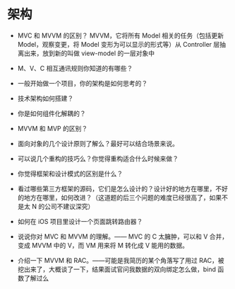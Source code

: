 # 架构

- MVC 和 MVVM 的区别？
  MVVM，它将所有 Model 相关的任务（包括更新 Model，观察变更，将 Model 变形为可以显示的形式等）从 Controller 层抽离出来，放到新的叫做 view-model 的一层对象中

* M、V、C 相互通讯规则你知道的有哪些？

* 一般开始做一个项目，你的架构是如何思考的？

* 技术架构如何搭建？
* 你是如何组件化解耦的？
* MVVM 和 MVP 的区别？
* 面向对象的几个设计原则了解么？最好可以结合场景来说。
* 可以说几个重构的技巧么？你觉得重构适合什么时候来做？
* 你觉得框架和设计模式的区别是什么？
* 看过哪些第三方框架的源码，它们是怎么设计的？设计好的地方在哪里，不好的地方在哪里，如何改进？（这道题的后三个问题的难度已经很高了，如果不是太 N 的公司不建议深究）
* 如何在 iOS 项目里设计一个页面跳转路由器？
* 说说你对 MVC 和 MVVM 的理解。—— MVC 的 C 太臃肿，可以和 V 合并，变成 MVVM 中的 V，而 VM 用来将 M 转化成 V 能用的数据。
* 介绍一下 MVVM 和 RAC。——可能是我简历的某个角落写了用过 RAC，被挖出来了，大概谈了一下，结果面试官问我数据的双向绑定怎么做，bind 函数了解过么
